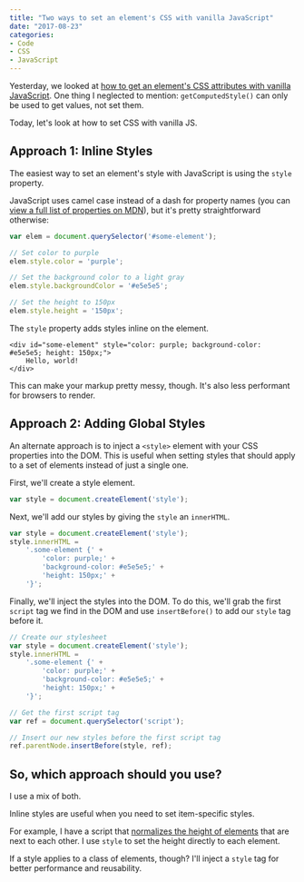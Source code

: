```yaml
---
title: "Two ways to set an element's CSS with vanilla JavaScript"
date: "2017-08-23"
categories:
- Code
- CSS
- JavaScript
---
```


Yesterday, we looked at [how to get an element's CSS attributes with vanilla JavaScript](/getting-an-elements-css-attributes-with-vanilla-javascript/). One thing I neglected to mention: `getComputedStyle()` can only be used to get values, not set them.

Today, let's look at how to set CSS with vanilla JS.

## Approach 1: Inline Styles

The easiest way to set an element's style with JavaScript is using the `style` property.

JavaScript uses camel case instead of a dash for property names (you can [view a full list of properties on MDN](https://developer.mozilla.org/en-US/docs/Web/CSS/CSS_Properties_Reference)), but it's pretty straightforward otherwise:

```javascript
var elem = document.querySelector('#some-element');

// Set color to purple
elem.style.color = 'purple';

// Set the background color to a light gray
elem.style.backgroundColor = '#e5e5e5';

// Set the height to 150px
elem.style.height = '150px';
```

The `style` property adds styles inline on the element.

```markup
<div id="some-element" style="color: purple; background-color: #e5e5e5; height: 150px;">
    Hello, world!
</div>
```

This can make your markup pretty messy, though. It's also less performant for browsers to render.

## Approach 2: Adding Global Styles

An alternate approach is to inject a `<style>` element with your CSS properties into the DOM. This is useful when setting styles that should apply to a set of elements instead of just a single one.

First, we'll create a style element.

```javascript
var style = document.createElement('style');
```

Next, we'll add our styles by giving the `style` an `innerHTML`.

```javascript
var style = document.createElement('style');
style.innerHTML =
	'.some-element {' +
		'color: purple;' +
		'background-color: #e5e5e5;' +
		'height: 150px;' +
	'}';
```

Finally, we'll inject the styles into the DOM. To do this, we'll grab the first `script` tag we find in the DOM and use `insertBefore()` to add our `style` tag before it.

```javascript
// Create our stylesheet
var style = document.createElement('style');
style.innerHTML =
	'.some-element {' +
		'color: purple;' +
		'background-color: #e5e5e5;' +
		'height: 150px;' +
	'}';

// Get the first script tag
var ref = document.querySelector('script');

// Insert our new styles before the first script tag
ref.parentNode.insertBefore(style, ref);
```

## So, which approach should you use?

I use a mix of both.

Inline styles are useful when you need to set item-specific styles.

For example, I have a script that [normalizes the height of elements](https://github.com/cferdinandi/right-height) that are next to each other. I use `style` to set the height directly to each element.

If a style applies to a class of elements, though? I'll inject a `style` tag for better performance and reusability.